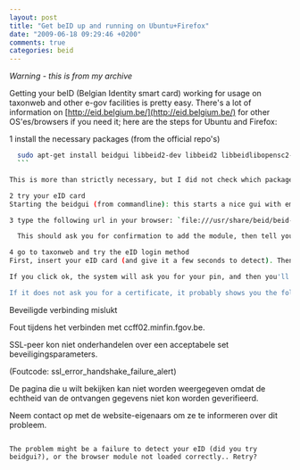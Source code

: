 ```yaml
---
layout: post
title: "Get beID up and running on Ubuntu+Firefox"
date: "2009-06-18 09:29:46 +0200"
comments: true
categories: beid
---
```


*Warning - this is from my archive*

Getting your beID (Belgian Identity smart card) working for usage on taxonweb and other e-gov facilities is pretty easy. There's a lot of information on [http://eid.belgium.be/](http://eid.belgium.be/) for other OS'es/browsers if you need it; here are the steps for Ubuntu and Firefox:

1 install the necessary packages (from the official repo's)
  ```bash
	sudo apt-get install beidgui libbeid2-dev libbeid2 libbeidlibopensc2-dev libbeidlibopensc2 beid-tools pcscd libpcsclite-dev
	```

  This is more than strictly necessary, but I did not check which packages are NOT needed - too much work ;-)

2 try your eID card
  Starting the beidgui (from commandline): this starts a nice gui with empty fields. Insert your eID card in you card reader and click the "read" button (top left). Your details should show now.

3 type the following url in your browser: `file:///usr/share/beid/beid-pkcs11-register.html`

	This should ask you for confirmation to add the module, then tell you the module was added. If not, good luck finding the problem ;-) One thing might be to restart the beid and pcscd services.

4 go to taxonweb and try the eID login method
  First, insert your eID card (and give it a few seconds to detect). Then click the "logon" button. It should prompt you for a certificate for authentication, and "BELPIC" should be available.

  If you click ok, the system will ask you for your pin, and then you'll be authenticated.

If it does not ask you for a certificate, it probably shows you the following:

```
Beveiligde verbinding mislukt

Fout tijdens het verbinden met ccff02.minfin.fgov.be.

SSL-peer kon niet onderhandelen over een acceptabele set beveiligingsparameters.

(Foutcode: ssl_error_handshake_failure_alert)

De pagina die u wilt bekijken kan niet worden weergegeven omdat de echtheid van de ontvangen gegevens niet kon worden geverifieerd.

  Neem contact op met de website-eigenaars om ze te informeren over dit probleem.
```

The problem might be a failure to detect your eID (did you try beidgui?), or the browser module not loaded correctly.. Retry?
